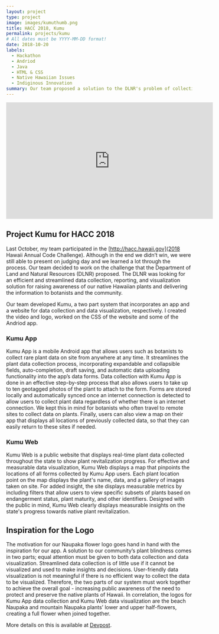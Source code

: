 ```yaml
---
layout: project
type: project
image: images/kumuthumb.png
title: HACC 2018, Kumu
permalink: projects/kumu
# All dates must be YYYY-MM-DD format!
date: 2018-10-20
labels:
  - Hackathon
  - Andriod
  - Java
  - HTML & CSS
  - Native Hawaiian Issues
  - Indiginous Innovation
summary: Our team proposed a solution to the DLNR's problem of collecting and reporting native Hawaiian plant data.
---
```



<iframe width="560" height="315" src="https://www.youtube.com/embed/00_dTfcc3iY" frameborder="0" allow="accelerometer; autoplay; encrypted-media; gyroscope; picture-in-picture" allowfullscreen></iframe>


## Project Kumu for HACC 2018
Last October, my team participated in the [http://hacc.hawaii.gov](2018 Hawaii Annual Code Challenge). Although in the end we didn’t win, we were still able to present on judging day and we learned a lot through the process. Our team decided to work on the challenge that the Department of Land and Natural Resources (DLNR) proposed. The DLNR was looking for an efficient and streamlined data collection, reporting, and visualization solution for raising awareness of our native Hawaiian plants and delivering the information to botanists and the community. 

Our team developed Kumu, a two part system that incorporates an app and a website for data collection and data visualization, respectively. I created the video and logo, worked on the CSS of the website and some of the Andriod app. 

### Kumu App
Kumu App is a mobile Android app that allows users such as botanists to collect rare plant data on site from anywhere at any time. It streamlines the plant data collection process, incorporating expandable and collapsible fields, auto-completion, draft saving, and automatic data uploading functionality into the app’s data forms. Data collection with Kumu App is done in an effective step-by-step process that also allows users to take up to ten geotagged photos of the plant to attach to the form. Forms are stored locally and automatically synced once an internet connection is detected to allow users to collect plant data regardless of whether there is an internet connection. We kept this in mind for botanists who often travel to remote sites to collect data on plants. Finally, users can also view a map on their app that displays all locations of previously collected data, so that they can easily return to these sites if needed.

### Kumu Web
Kumu Web is a public website that displays real-time plant data collected throughout the state to show plant revitalization progress. For effective and measurable data visualization, Kumu Web displays a map that pinpoints the locations of all forms collected by Kumu App users. Each plant location point on the map displays the plant's name, data, and a gallery of images taken on site. For added insight, the site displays measurable metrics by including filters that allow users to view specific subsets of plants based on endangerment status, plant maturity, and other identifiers. Designed with the public in mind, Kumu Web clearly displays measurable insights on the state's progress towards native plant revitalization.



## Inspiration for the Logo
The motivation for our Naupaka flower logo goes hand in hand with the inspiration for our app. A solution to our community’s plant blindness comes in two parts; equal attention must be given to both data collection and data visualization. Streamlined data collection is of little use if it cannot be visualized and used to make insights and decisions. User-friendly data visualization is not meaningful if there is no efficient way to collect the data to be visualized. Therefore, the two parts of our system must work together to achieve the overall goal - increasing public awareness of the need to protect and preserve the native plants of Hawaii. In correlation, the logos for Kumu App data collection and Kumu Web data visualization are the beach Naupaka and mountain Naupaka plants’ lower and upper half-flowers, creating a full flower when joined together.




More details on this is available at [Devpost](https://devpost.com/software/kumu).



